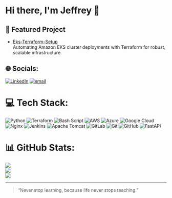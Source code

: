 # Hi there, I'm Jeffrey 👋

<!--
## 👩‍💻 About Me:

I'm a **Junior Cloud Engineer** passionate about designing, building, and scaling cloud-native solutions. My journey is driven by curiosity and a love for learning, especially when it comes to new programming languages and hands-on experiences. I thrive on exploring new technologies and applying them in practical, real-world scenarios. Whether it's mastering the latest cloud tools or experimenting with fresh programming languages, continuous learning is my superpower!

🔭 I’m currently working on improving my Python skills<br>🤝 I’m looking for help with projects to help improve my full stack development skills<br>🌱 I’m currently learning more about full stack development<br>💬 Ask me about<br>⚡ Fun fact: <br>I like playing Call Of Duty and watching Anime


-->

## 🌟 Featured Project
- [Eks-Terraform-Setup](https://github.com/Grace240/Eks-Terraform-Setup)  
  Automating Amazon EKS cluster deployments with Terraform for robust, scalable infrastructure.


## 🌐 Socials:
[![LinkedIn](https://img.shields.io/badge/LinkedIn-%230077B5.svg?logo=linkedin&logoColor=white)](https://linkedin.com/in/jeffrey-osamor) [![email](https://img.shields.io/badge/Email-D14836?logo=gmail&logoColor=white)](mailto:huskie.puppy05@gmail.com) 


# 💻 Tech Stack:
![Python](https://img.shields.io/badge/python-3670A0?style=for-the-badge&logo=python&logoColor=ffdd54) ![Terraform](https://img.shields.io/badge/terraform-%235835CC.svg?style=for-the-badge&logo=terraform&logoColor=white) ![Bash Script](https://img.shields.io/badge/bash_script-%23121011.svg?style=for-the-badge&logo=gnu-bash&logoColor=white) ![AWS](https://img.shields.io/badge/AWS-%23FF9900.svg?style=for-the-badge&logo=amazon-aws&logoColor=white) ![Azure](https://img.shields.io/badge/azure-%230072C6.svg?style=for-the-badge&logo=microsoftazure&logoColor=white) ![Google Cloud](https://img.shields.io/badge/GoogleCloud-%234285F4.svg?style=for-the-badge&logo=google-cloud&logoColor=white) ![Nginx](https://img.shields.io/badge/nginx-%23009639.svg?style=for-the-badge&logo=nginx&logoColor=white) ![Jenkins](https://img.shields.io/badge/jenkins-%232C5263.svg?style=for-the-badge&logo=jenkins&logoColor=white) ![Apache Tomcat](https://img.shields.io/badge/apache%20tomcat-%23F8DC75.svg?style=for-the-badge&logo=apache-tomcat&logoColor=black) ![GitLab](https://img.shields.io/badge/gitlab-%23181717.svg?style=for-the-badge&logo=gitlab&logoColor=white) ![Git](https://img.shields.io/badge/git-%23F05033.svg?style=for-the-badge&logo=git&logoColor=white) ![GitHub](https://img.shields.io/badge/github-%23121011.svg?style=for-the-badge&logo=github&logoColor=white) ![FastAPI](https://img.shields.io/badge/FastAPI-005571?style=for-the-badge&logo=fastapi)


# 📊 GitHub Stats:
![](https://github-readme-stats.vercel.app/api?username=grace240&theme=blueberry&hide_border=false&include_all_commits=false&count_private=false)<br/>
![](https://nirzak-streak-stats.vercel.app/?user=grace240&theme=blueberry&hide_border=false)<br/>
![](https://github-readme-stats.vercel.app/api/top-langs/?username=grace240&theme=blueberry&hide_border=false&include_all_commits=false&count_private=false&layout=compact)

<!-- Proudly created with GPRM ( https://gprm.itsvg.in ) -->

---

> “Never stop learning, because life never stops teaching.”
